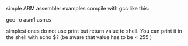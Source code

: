 simple ARM assembler examples
compile with gcc like this:

gcc -o asm1 asm.s

simplest ones do not use print but return value to shell. You can print it in the shell with 
echo $? (be aware that value has to be < 255 )
